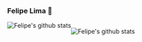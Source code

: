 ### Felipe Lima 👋

<div style="display:flex; flex-direction:row">
  <img align="center" 
       src="https://github-readme-stats.vercel.app/api?username=felipelima94&show_icons=true&hide_border=true&count_private=true" 
       alt="Felipe's github stats" />


  <img align="center" 
       src="https://github-readme-stats.vercel.app/api/top-langs/?username=felipelima94&layout=compact&count_private=true" 
       alt="Felipe's github stats" />
 </div>
<!--
**felipelima94/felipelima94** is a ✨ _special_ ✨ repository because its `README.md` (this file) appears on your GitHub profile.

Here are some ideas to get you started:

- 🔭 I’m currently working on ...
- 🌱 I’m currently learning ...
- 👯 I’m looking to collaborate on ...
- 🤔 I’m looking for help with ...
- 💬 Ask me about ...
- 📫 How to reach me: ...
- 😄 Pronouns: ...
- ⚡ Fun fact: ...
-->
